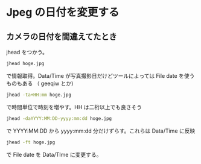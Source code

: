# Jpeg の日付を変更する

## カメラの日付を間違えてたとき

jhead をつかう。

```sh
jhead hoge.jpg
```

で情報取得。Data/Time が写真撮影日だけどツールによっては File date を使うものもある （
geeqiw とか)

```sh
jhead -ta+HH:mm hoge.jpg
```

で時間単位で時刻を増やす。HH は二桁以上でも良さそう

```sh
jhead -daYYYY:MM:DD-yyyy:mm:dd hoge.jpg
```

で YYYY:MM:DD から yyyy:mm:dd 分だけずらす。これらは Data/Time に反映

```sh
jhead -ft hoge.jpg
```

で File date を Data/TIme に変更する。

<!-- vim: set tw=90 filetype=markdown : -->

